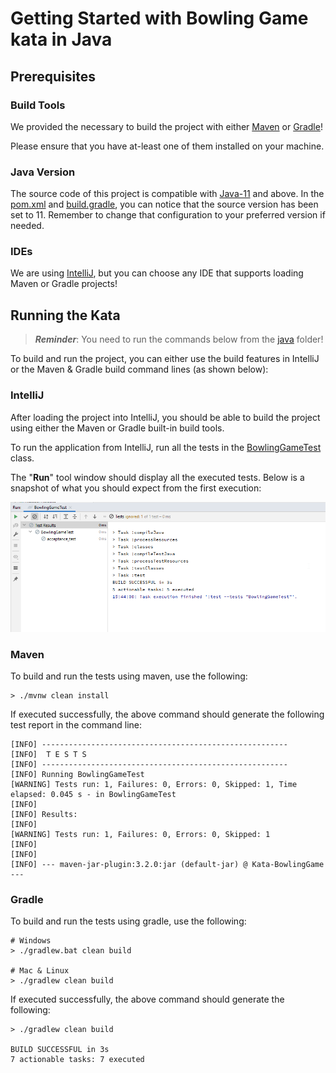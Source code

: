# Getting Started with Bowling Game kata in Java

## Prerequisites

### Build Tools

We provided the necessary to build the project with either [Maven](https://maven.apache.org/)
or [Gradle](https://gradle.org/)!

Please ensure that you have at-least one of them installed on your machine.

### Java Version
The source code of this project is compatible with [Java-11](https://www.oracle.com/java/technologies/javase-downloads.html#JDK11) and above.
In the [pom.xml](pom.xml) and [build.gradle](build.gradle), you can notice that the source version
has been set to 11. Remember to change that configuration to your preferred version if needed.

### IDEs
We are using [IntelliJ](https://www.jetbrains.com/idea/), but you can choose any IDE that
supports loading Maven or Gradle projects!

## Running the Kata

> ***Reminder***:  You need to run the commands below from the [java](.) folder!

To build and run the project, you can either use the build features in IntelliJ
or the Maven & Gradle build command lines (as shown below):

### IntelliJ

After loading the project into IntelliJ, you should be able to build the project
using either the Maven or Gradle built-in build tools.

To run the application from IntelliJ, run all the tests in the [BowlingGameTest](./src/test/java/com/murex/BowlingGameTest.java) 
class. 

The "**Run**" tool window should display all the executed tests.
Below is a snapshot of what you should expect from the first execution:

![Bowling Game_Java_Tests](../images/BowlingGame-Java-Tests.png)

### Maven
To build and run the tests using maven, use the following: 
```shell
> ./mvnw clean install 
```

If executed successfully, the above command should generate the following test report in the command line:
```shell
[INFO] -------------------------------------------------------
[INFO]  T E S T S
[INFO] -------------------------------------------------------
[INFO] Running BowlingGameTest
[WARNING] Tests run: 1, Failures: 0, Errors: 0, Skipped: 1, Time elapsed: 0.045 s - in BowlingGameTest
[INFO]
[INFO] Results:
[INFO]
[WARNING] Tests run: 1, Failures: 0, Errors: 0, Skipped: 1
[INFO]
[INFO]
[INFO] --- maven-jar-plugin:3.2.0:jar (default-jar) @ Kata-BowlingGame ---
```

### Gradle
To build and run the tests using gradle, use the following:
```shell
# Windows  
> ./gradlew.bat clean build

# Mac & Linux
> ./gradlew clean build
```

If executed successfully, the above command should generate the following:
```shell
> ./gradlew clean build

BUILD SUCCESSFUL in 3s
7 actionable tasks: 7 executed
```
